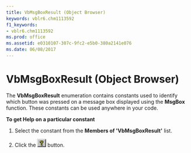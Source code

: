 ```yaml
---
title: VbMsgBoxResult (Object Browser)
keywords: vblr6.chm1113592
f1_keywords:
- vblr6.chm1113592
ms.prod: office
ms.assetid: e0310107-307c-9fc2-e5b0-380a2141e076
ms.date: 06/08/2017
---
```



# VbMsgBoxResult (Object Browser)

The  **VbMsgBoxResult** enumeration contains constants used to identify which button was pressed on a message box displayed using the **MsgBox** function. These constants can be used anywhere in your code.

 **To get Help on a particular constant**




1. Select the constant from the  **Members of 'VbMsgBoxResult'** list.
    
2. Click the 
![Help button](../../../images/but_help_ZA01201583.gif) button.
    


